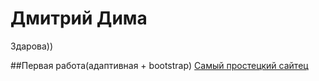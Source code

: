 # Дмитрий Дима
Здарова))

##Первая работа(адаптивная + bootstrap)
[Самый простецкий сайтец](https://dementiy-dev.github.io/lesson_12/index.html "Очень просто")
